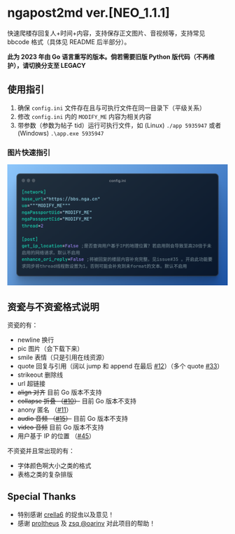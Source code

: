 # ngapost2md ver.[NEO_1.1.1]

快速爬楼存回复人+时间+内容，支持保存正文图片、音视频等，支持常见 bbcode 格式（具体见 README 后半部分）。

**此为 2023 年由 Go 语言重写的版本。倘若需要旧版 Python 版代码（不再维护），请切换分支至 LEGACY**

## 使用指引

1. 确保 `config.ini`  文件存在且与可执行文件在同一目录下（平级关系）
2. 修改 `config.ini`  内的 `MODIFY_ME` 内容为相关内容
3. 带参数（参数为帖子 tid）运行可执行文件，如 (Linux) `./app 5935947` 或者 (Windows) `.\app.exe 5935947`

### 图片快速指引

<img src="README.assets/edit_config_ini.png" width="700px" alt="修改config.ini">

## 资瓷与不资瓷格式说明

资瓷的有：

- newline 换行
- pic 图片（会下载下来）
- smile 表情（只是引用在线资源）
- quote 回复与引用（阔以 jump 和 append 在最后 [#12](https://github.com/ludoux/ngapost2md/issues/12)）（多个 quote [#33](https://github.com/ludoux/ngapost2md/issues/33)）
- strikeout 删除线
- url 超链接
- ~~align 对齐~~ 目前 Go 版本不支持
- ~~collapse 折叠 （[#10](https://github.com/ludoux/ngapost2md/issues/10)）~~ 目前 Go 版本不支持
- anony 匿名 （[#11](https://github.com/ludoux/ngapost2md/issues/11)）
- ~~audio 音频 （[#15](https://github.com/ludoux/ngapost2md/issues/15)）~~ 目前 Go 版本不支持
- ~~video 音频~~ 目前 Go 版本不支持
- 用户基于 IP 的位置 （[#45](https://github.com/ludoux/ngapost2md/pull/45)）

不资瓷并且常出现的有：

- 字体颜色啊大小之类的格式
- 表格之类的复杂排版

## Special Thanks

- 特别感谢 [crella6](https://github.com/crella6) 的捉虫以及意见！
- 感谢 [proItheus](https://github.com/proItheus) 及 [zsq @oarinv](https://github.com/oarinv) 对此项目的帮助！
